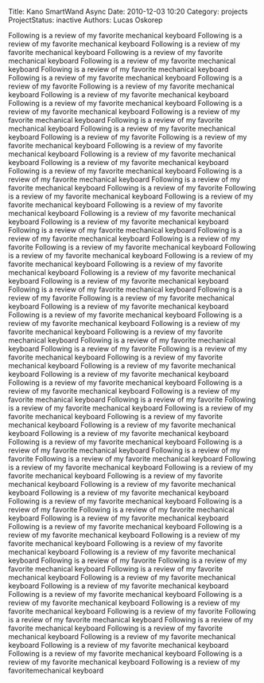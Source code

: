 Title: Kano SmartWand Async
Date: 2010-12-03 10:20
Category: projects
ProjectStatus: inactive
Authors: Lucas Oskorep

Following is a review of my favorite mechanical keyboard
Following is a review of my favorite mechanical keyboard
Following is a review of my favorite mechanical keyboard
Following is a review of my favorite mechanical keyboard
Following is a review of my favorite mechanical keyboard
Following is a review of my favorite mechanical keyboard
Following is a review of my favorite mechanical keyboard
Following is a review of my favorite
Following is a review of my favorite mechanical keyboard
Following is a review of my favorite mechanical keyboard
Following is a review of my favorite mechanical keyboard
Following is a review of my favorite mechanical keyboard
Following is a review of my favorite mechanical keyboard
Following is a review of my favorite mechanical keyboard
Following is a review of my favorite mechanical keyboard
Following is a review of my favorite
Following is a review of my favorite mechanical keyboard
Following is a review of my favorite mechanical keyboard
Following is a review of my favorite mechanical keyboard
Following is a review of my favorite mechanical keyboard
Following is a review of my favorite mechanical keyboard
Following is a review of my favorite mechanical keyboard
Following is a review of my favorite mechanical keyboard
Following is a review of my favorite
Following is a review of my favorite mechanical keyboard
Following is a review of my favorite mechanical keyboard
Following is a review of my favorite mechanical keyboard
Following is a review of my favorite mechanical keyboard
Following is a review of my favorite mechanical keyboard
Following is a review of my favorite mechanical keyboard
Following is a review of my favorite mechanical keyboard
Following is a review of my favorite
Following is a review of my favorite mechanical keyboard
Following is a review of my favorite mechanical keyboard
Following is a review of my favorite mechanical keyboard
Following is a review of my favorite mechanical keyboard
Following is a review of my favorite mechanical keyboard
Following is a review of my favorite mechanical keyboard
Following is a review of my favorite mechanical keyboard
Following is a review of my favorite
Following is a review of my favorite mechanical keyboard
Following is a review of my favorite mechanical keyboard
Following is a review of my favorite mechanical keyboard
Following is a review of my favorite mechanical keyboard
Following is a review of my favorite mechanical keyboard
Following is a review of my favorite mechanical keyboard
Following is a review of my favorite mechanical keyboard
Following is a review of my favorite
Following is a review of my favorite mechanical keyboard
Following is a review of my favorite mechanical keyboard
Following is a review of my favorite mechanical keyboard
Following is a review of my favorite mechanical keyboard
Following is a review of my favorite mechanical keyboard
Following is a review of my favorite mechanical keyboard
Following is a review of my favorite mechanical keyboard
Following is a review of my favorite
Following is a review of my favorite mechanical keyboard
Following is a review of my favorite mechanical keyboard
Following is a review of my favorite mechanical keyboard
Following is a review of my favorite mechanical keyboard
Following is a review of my favorite mechanical keyboard
Following is a review of my favorite mechanical keyboard
Following is a review of my favorite mechanical keyboard
Following is a review of my favorite
Following is a review of my favorite mechanical keyboard
Following is a review of my favorite mechanical keyboard
Following is a review of my favorite mechanical keyboard
Following is a review of my favorite mechanical keyboard
Following is a review of my favorite mechanical keyboard
Following is a review of my favorite mechanical keyboard
Following is a review of my favorite mechanical keyboard
Following is a review of my favorite
Following is a review of my favorite mechanical keyboard
Following is a review of my favorite mechanical keyboard
Following is a review of my favorite mechanical keyboard
Following is a review of my favorite mechanical keyboard
Following is a review of my favorite mechanical keyboard
Following is a review of my favorite mechanical keyboard
Following is a review of my favorite mechanical keyboard
Following is a review of my favorite
Following is a review of my favorite mechanical keyboard
Following is a review of my favorite mechanical keyboard
Following is a review of my favorite mechanical keyboard
Following is a review of my favorite mechanical keyboard
Following is a review of my favorite mechanical keyboard
Following is a review of my favorite mechanical keyboard
Following is a review of my favorite mechanical keyboard
Following is a review of my favorite
Following is a review of my favorite mechanical keyboard
Following is a review of my favorite mechanical keyboard
Following is a review of my favorite mechanical keyboard
Following is a review of my favorite mechanical keyboard
Following is a review of my favorite mechanical keyboard
Following is a review of my favorite mechanical keyboard
Following is a review of my favorite mechanical keyboard
Following is a review of my favoritemechanical keyboard